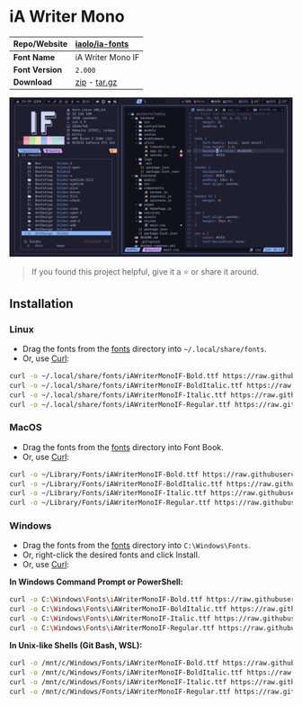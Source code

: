 <!-- SHORTCUT REFERENCE LINKS -->

[zip]: https://github.com/iconicFonts/if/releases/download/v1.1.0/iA_Writer_Mono.zip
[tar]: https://github.com/iconicFonts/if/releases/download/v1.1.0/iA_Writer_Mono.tar.gz
[url]: https://github.com/iaolo/ia-fonts

# iA Writer Mono

| Repo/Website     | [iaolo/ia-fonts][url]      |
| :--------------- | :------------------------- |
| **Font Name**    | iA Writer Mono IF          |
| **Font Version** | `2.000`                    |
| **Download**     | [zip][zip] - [tar.gz][tar] |

![Font preview](preview.png)

> If you found this project helpful, give it a :star: or share it around.

## Installation

### Linux

- Drag the fonts from the [fonts](fonts) directory into `~/.local/share/fonts`.
- Or, use [Curl](https://github.com/curl/curl):

```sh
curl -o ~/.local/share/fonts/iAWriterMonoIF-Bold.ttf https://raw.githubusercontent.com/iconicFonts/if/main/fonts/patched/iA_Writer_Mono/fonts/iAWriterMonoIF-Bold.ttf
curl -o ~/.local/share/fonts/iAWriterMonoIF-BoldItalic.ttf https://raw.githubusercontent.com/iconicFonts/if/main/fonts/patched/iA_Writer_Mono/fonts/iAWriterMonoIF-BoldItalic.ttf
curl -o ~/.local/share/fonts/iAWriterMonoIF-Italic.ttf https://raw.githubusercontent.com/iconicFonts/if/main/fonts/patched/iA_Writer_Mono/fonts/iAWriterMonoIF-Italic.ttf
curl -o ~/.local/share/fonts/iAWriterMonoIF-Regular.ttf https://raw.githubusercontent.com/iconicFonts/if/main/fonts/patched/iA_Writer_Mono/fonts/iAWriterMonoIF-Regular.ttf
```

### MacOS

- Drag the fonts from the [fonts](fonts) directory into Font Book.
- Or, use [Curl](https://github.com/curl/curl):

```sh
curl -o ~/Library/Fonts/iAWriterMonoIF-Bold.ttf https://raw.githubusercontent.com/iconicFonts/if/main/fonts/patched/iA_Writer_Mono/fonts/iAWriterMonoIF-Bold.ttf
curl -o ~/Library/Fonts/iAWriterMonoIF-BoldItalic.ttf https://raw.githubusercontent.com/iconicFonts/if/main/fonts/patched/iA_Writer_Mono/fonts/iAWriterMonoIF-BoldItalic.ttf
curl -o ~/Library/Fonts/iAWriterMonoIF-Italic.ttf https://raw.githubusercontent.com/iconicFonts/if/main/fonts/patched/iA_Writer_Mono/fonts/iAWriterMonoIF-Italic.ttf
curl -o ~/Library/Fonts/iAWriterMonoIF-Regular.ttf https://raw.githubusercontent.com/iconicFonts/if/main/fonts/patched/iA_Writer_Mono/fonts/iAWriterMonoIF-Regular.ttf
```

### Windows

- Drag the fonts from the [fonts](fonts) directory into `C:\Windows\Fonts`.
- Or, right-click the desired fonts and click Install.
- Or, use [Curl](https://github.com/curl/curl):

**In Windows Command Prompt or PowerShell:**

```sh
curl -o C:\Windows\Fonts\iAWriterMonoIF-Bold.ttf https://raw.githubusercontent.com/iconicFonts/if/main/fonts/patched/iA_Writer_Mono/fonts/iAWriterMonoIF-Bold.ttf
curl -o C:\Windows\Fonts\iAWriterMonoIF-BoldItalic.ttf https://raw.githubusercontent.com/iconicFonts/if/main/fonts/patched/iA_Writer_Mono/fonts/iAWriterMonoIF-BoldItalic.ttf
curl -o C:\Windows\Fonts\iAWriterMonoIF-Italic.ttf https://raw.githubusercontent.com/iconicFonts/if/main/fonts/patched/iA_Writer_Mono/fonts/iAWriterMonoIF-Italic.ttf
curl -o C:\Windows\Fonts\iAWriterMonoIF-Regular.ttf https://raw.githubusercontent.com/iconicFonts/if/main/fonts/patched/iA_Writer_Mono/fonts/iAWriterMonoIF-Regular.ttf
```

**In Unix-like Shells (Git Bash, WSL):**

```sh
curl -o /mnt/c/Windows/Fonts/iAWriterMonoIF-Bold.ttf https://raw.githubusercontent.com/iconicFonts/if/main/fonts/patched/iA_Writer_Mono/fonts/iAWriterMonoIF-Bold.ttf
curl -o /mnt/c/Windows/Fonts/iAWriterMonoIF-BoldItalic.ttf https://raw.githubusercontent.com/iconicFonts/if/main/fonts/patched/iA_Writer_Mono/fonts/iAWriterMonoIF-BoldItalic.ttf
curl -o /mnt/c/Windows/Fonts/iAWriterMonoIF-Italic.ttf https://raw.githubusercontent.com/iconicFonts/if/main/fonts/patched/iA_Writer_Mono/fonts/iAWriterMonoIF-Italic.ttf
curl -o /mnt/c/Windows/Fonts/iAWriterMonoIF-Regular.ttf https://raw.githubusercontent.com/iconicFonts/if/main/fonts/patched/iA_Writer_Mono/fonts/iAWriterMonoIF-Regular.ttf
```
